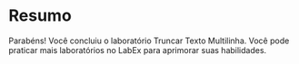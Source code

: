 # Resumo

Parabéns! Você concluiu o laboratório Truncar Texto Multilinha. Você pode praticar mais laboratórios no LabEx para aprimorar suas habilidades.
